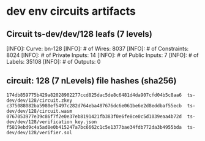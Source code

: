 # dev env circuits artifacts



## Circuit ts-dev/dev/128 leafs (7 levels)

[INFO]: Curve: bn-128
[INFO]: # of Wires: 8037
[INFO]: # of Constraints: 8024
[INFO]: # of Private Inputs: 14
[INFO]: # of Public Inputs: 7
[INFO]: # of Labels: 35108
[INFO]: # of Outputs: 0

## circuit: 128 (7 nLevels) file hashes (sha256) 
```
174db859775b429a82028902277ccd825dac5de8c6481d4da907cfd04b5c8aa6  ts-dev/dev/128/circuit.zkey
c375088082ba5980ef5497c282d764eba487676dc6e061be6e2d8eddbaf55ecb  ts-dev/dev/128/circuit.wasm
0767053977e39c86f7f2e0e37eb8191421fb383f0e6fe8ce0c5d1039eaa4b72d  ts-dev/dev/128/verification_key.json
f5819ebd9c4a5ad8e0b415247a7bc6662c1c5e1377bae34fdb772da3b4955bda  ts-dev/dev/128/verifier.sol
```
